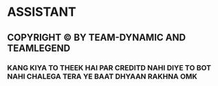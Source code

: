 # ASSISTANT
## COPYRIGHT © BY TEAM-DYNAMIC AND TEAMLEGEND
### KANG KIYA TO THEEK HAI PAR CREDITD NAHI DIYE TO  BOT NAHI CHALEGA TERA YE BAAT DHYAAN RAKHNA OMK
